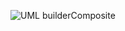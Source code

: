 ![UML builderComposite](https://github.com/HONGYU0802/examen-S2/blob/master/workspace/reviser/res/BuilderComposite3.png) 
